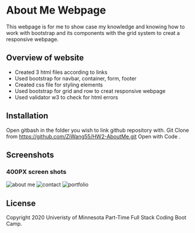 # About Me Webpage #

This webpage is for me to show case my knowledge and knowing how to work with bootstrap and its components with the grid system to creat a responsive webpage.

## Overview of website ##

* Created 3 html files according to links
* Used bootstrap for navbar, container, form, footer
* Created css file for styling elements
* Used bootstrap for grid and row to creat responsive webpage
* Used validator w3 to check for html errors

## Installation ##

Open gitbash in the folder you wish to link github repository with.
Git Clone from https://github.com/ZiWang55/HW2-AboutMe.git
Open with Code .

## Screenshots ##
 ### 400PX screen shots ###
 ![about me](https://github.com/ZiWang55/HW2-AboutMe/blob/main/Assets/Images/400-aboutme.png)
 ![contact](https://github.com/ZiWang55/HW2-AboutMe/blob/main/Assets/Images/400-contact.png?raw=true)
 ![portfolio](https://github.com/ZiWang55/HW2-AboutMe/blob/main/Assets/Images/400-portfolio.png?raw=true)

### 

## License ##
Copyright 2020 Univeristy of Minnesota Part-Time Full Stack Coding Boot Camp.
